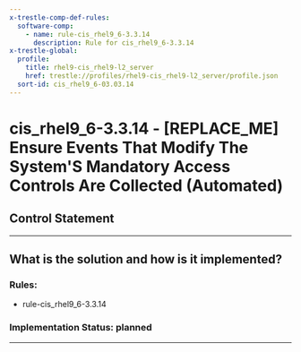 ```yaml
---
x-trestle-comp-def-rules:
  software-comp:
    - name: rule-cis_rhel9_6-3.3.14
      description: Rule for cis_rhel9_6-3.3.14
x-trestle-global:
  profile:
    title: rhel9-cis_rhel9-l2_server
    href: trestle://profiles/rhel9-cis_rhel9-l2_server/profile.json
  sort-id: cis_rhel9_6-03.03.14
---
```


# cis_rhel9_6-3.3.14 - \[REPLACE_ME\] Ensure Events That Modify The System'S Mandatory Access Controls Are Collected (Automated)

## Control Statement

______________________________________________________________________

## What is the solution and how is it implemented?

<!-- For implementation status enter one of: implemented, partial, planned, alternative, not-applicable -->

<!-- Note that the list of rules under ### Rules: is read-only and changes will not be captured after assembly to JSON -->

<!-- Add control implementation description here for control: cis_rhel9_6-3.3.14 -->

### Rules:

  - rule-cis_rhel9_6-3.3.14

### Implementation Status: planned

______________________________________________________________________
